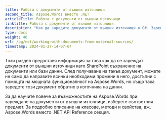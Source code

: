 ```yaml
---
title: Работа с документи от външни източници
second_title: Aspose.Words вместо .NET
articleTitle: Работа с документи от външни източници
linktitle: Работа с документи от външни източници
description: "Как да заредите документи от външни източници в C#. Зареждане на PDF, DOCX, DOC, RTF, OTT, EPUB, HTML и други файлове от SharePoint или база данни за по-нататъшна обработка C#."
type: docs
weight: 40
url: /bg/net/working-with-documents-from-external-sources/
timestamp: 2024-01-27-14-07-04
---
```


Този раздел предоставя информация за това как да се зареждат документи от външни източници като SharePoint съхранение на документи или бази данни. След получаване на такъв документ, можете не само да направите всички необходими промени в него, достъпни с помощта на мощната функционалност на Aspose.Words, но също така заредете този документ обратно в източника на данни.

За да научите повече за възможностите на Aspose.Words при зареждане на документи от външни източници, изберете съответния предмет. За подробно описание на класове, методи и свойства, вж. Aspose.Words вместо .NET API Reference секция.
